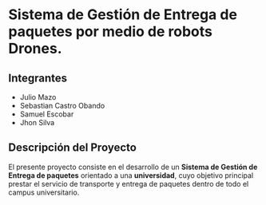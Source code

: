 # Sistema de Gestión de Entrega de paquetes por medio de robots  Drones.

## Integrantes
- Julio Mazo
- Sebastian Castro Obando
- Samuel Escobar
- Jhon Silva

## Descripción del Proyecto

El presente proyecto consiste en el desarrollo de un **Sistema de Gestión de Entrega de paquetes** orientado a una **universidad**, cuyo objetivo principal prestar el servicio de transporte y entrega de paquetes dentro de todo el campus universitario.